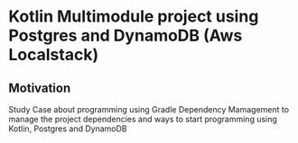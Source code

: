 # Kotlin Multimodule project using Postgres and DynamoDB (Aws Localstack)

## Motivation

Study Case about programming using Gradle Dependency Mamagement to manage the project dependencies and ways to start programming using Kotlin, Postgres and DynamoDB

